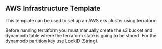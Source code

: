 ## AWS Infrastructure Template
This template can be used to set up an AWS eks cluster using terraform

Before running terraform you must manually create the s3 bucket and dynamodb table where the terraform state is going to be stored. For the dynamodb partition key use LockID (String).
